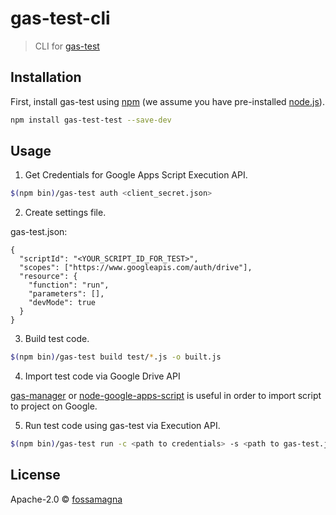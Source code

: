 # gas-test-cli

> CLI for [gas-test](https://github.com/fossamagna/gas-test)

## Installation

First, install gas-test using [npm](https://www.npmjs.com/) (we assume you have pre-installed [node.js](https://nodejs.org/)).

```sh
npm install gas-test-test --save-dev
```

## Usage

1. Get Credentials for Google Apps Script Execution API.
  ```sh
  $(npm bin)/gas-test auth <client_secret.json>
  ```
2. Create settings file.

  gas-test.json:
  ```
  {
    "scriptId": "<YOUR_SCRIPT_ID_FOR_TEST>",
    "scopes": ["https://www.googleapis.com/auth/drive"],
    "resource": {
      "function": "run",
      "parameters": [],
      "devMode": true
    }
  }
  ```

3. Build test code.

  ```sh
  $(npm bin)/gas-test build test/*.js -o built.js
  ```

4. Import test code via Google Drive API

  [gas-manager](https://github.com/soundTricker/gas-manager) or [node-google-apps-script](https://github.com/danthareja/node-google-apps-script) is useful in order to import script to project on Google.

5. Run test code using gas-test via Execution API.

  ```sh
  $(npm bin)/gas-test run -c <path to credentials> -s <path to gas-test.json> -o <path to output>
  ```

## License

Apache-2.0 © [fossamagna](https://github.com/fossamagna)

